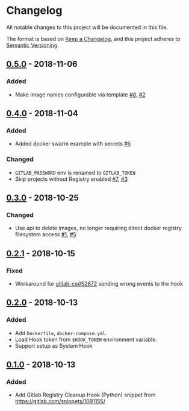 # Changelog

All notable changes to this project will be documented in this file.

The format is based on [Keep a Changelog](https://keepachangelog.com/en/1.0.0/),
and this project adheres to [Semantic Versioning](https://semver.org/spec/v2.0.0.html).

## [0.5.0] - 2018-11-06

### Added
- Make image names configurable via template [#8], [#2]

[0.5.0]: https://github.com/glensc/gitlab-registry-cleanup-hook/compare/0.4.0...0.5.0
[#8]: https://github.com/glensc/gitlab-registry-cleanup-hook/pull/8
[#2]: https://github.com/glensc/gitlab-registry-cleanup-hook/issues/1

## [0.4.0] - 2018-11-04

### Added
- Added docker swarm example with secrets [#6]

### Changed
- `GITLAB_PASSWORD` env is renamed to `GITLAB_TOKEN`
- Skip projects without Registry enabled [#7], [#3]

[0.4.0]: https://github.com/glensc/gitlab-registry-cleanup-hook/compare/0.3.0...0.4.0
[#7]: https://github.com/glensc/gitlab-registry-cleanup-hook/pull/7
[#6]: https://github.com/glensc/gitlab-registry-cleanup-hook/pull/6
[#3]: https://github.com/glensc/gitlab-registry-cleanup-hook/issues/3

## [0.3.0] - 2018-10-25

### Changed
- Use api to delete images, no longer requiring direct docker registry filesystem access [#1], [#5]

[0.3.0]: https://github.com/glensc/gitlab-registry-cleanup-hook/compare/0.2.1...0.3.0
[#5]: https://github.com/glensc/gitlab-registry-cleanup-hook/pull/5
[#1]: https://github.com/glensc/gitlab-registry-cleanup-hook/issues/1

## [0.2.1] - 2018-10-15

### Fixed
- Workaround for [gitlab-ce#52672] sending wrong events to the hook

[0.2.1]: https://github.com/glensc/gitlab-registry-cleanup-hook/compare/0.2.0...0.2.1
[gitlab-ce#52672]: https://gitlab.com/gitlab-org/gitlab-ce/issues/52672

## [0.2.0] - 2018-10-13

### Added
- Add `Dockerfile`, `docker-compose.yml`.
- Load Hook token from `$HOOK_TOKEN` environment variable.
- Support setup as System Hook

[0.2.0]: https://github.com/glensc/gitlab-registry-cleanup-hook/compare/0.1.0...0.2.0

## [0.1.0] - 2018-10-13

### Added
- Add Gitlab Registry Cleanup Hook (Python) snippet from https://gitlab.com/snippets/1091155/

[0.1.0]: https://github.com/glensc/gitlab-registry-cleanup-hook/commits/0.1.0
